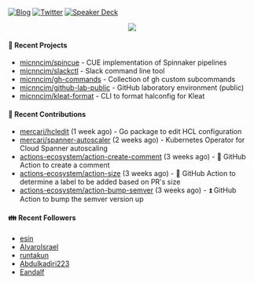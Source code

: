 [![Blog](https://img.shields.io/badge/Blog-0?style=flat-square&logo=gatsby&color=181717&logoColor=white)](https://micnncim.com)
[![Twitter](https://img.shields.io/badge/Twitter-0?style=flat-square&logo=twitter&color=1DA1F2&logoColor=white)](https://twitter.com/micnncim)
[![Speaker Deck](https://img.shields.io/badge/Speaker_Deck-0?style=flat-square&logo=speaker-deck&color=009287&logoColor=white)](https://speakerdeck.com/micnncim)

<p align="center">
<img src="https://github-readme-stats.vercel.app/api?username=micnncim&show_icons=true&count_private=true" />
</p>

#### 🍎 Recent Projects

- [micnncim/spincue](https://github.com/micnncim/spincue) - CUE implementation of Spinnaker pipelines
- [micnncim/slackctl](https://github.com/micnncim/slackctl) - Slack command line tool
- [micnncim/gh-commands](https://github.com/micnncim/gh-commands) - Collection of gh custom subcommands
- [micnncim/github-lab-public](https://github.com/micnncim/github-lab-public) - GitHub laboratory environment (public)
- [micnncim/kleat-format](https://github.com/micnncim/kleat-format) - CLI to format halconfig for Kleat

#### 🌱 Recent Contributions

- [mercari/hcledit](https://github.com/mercari/hcledit) (1 week ago) - Go package to edit HCL configuration
- [mercari/spanner-autoscaler](https://github.com/mercari/spanner-autoscaler) (2 weeks ago) - Kubernetes Operator for Cloud Spanner autoscaling
- [actions-ecosystem/action-create-comment](https://github.com/actions-ecosystem/action-create-comment) (3 weeks ago) - 💬 GitHub Action to create a comment
- [actions-ecosystem/action-size](https://github.com/actions-ecosystem/action-size) (3 weeks ago) - 📏 GitHub Action to determine a label to be added based on PR&#39;s size
- [actions-ecosystem/action-bump-semver](https://github.com/actions-ecosystem/action-bump-semver) (3 weeks ago) - ⏫ GitHub Action to bump the semver version up

#### 👪  Recent Followers

- [esin](https://github.com/esin)
- [AlvaroIsrael](https://github.com/AlvaroIsrael)
- [runtakun](https://github.com/runtakun)
- [Abdulkadiri223](https://github.com/Abdulkadiri223)
- [Eandalf](https://github.com/Eandalf)

